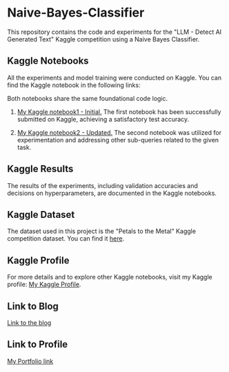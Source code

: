 # Naive-Bayes-Classifier
This repository contains the code and experiments for the "LLM - Detect AI Generated Text" Kaggle competition using a Naive Bayes Classifier.

## Kaggle Notebooks

All the experiments and model training were conducted on Kaggle. You can find the Kaggle notebook in the following links:  

 Both notebooks share the same foundational code logic.  
1. [My Kaggle notebook1 - Initial.](https://www.kaggle.com/code/vinodpgowda/initial)
The first notebook has been successfully submitted on Kaggle, achieving a satisfactory test accuracy.

3. [My Kaggle notebook2 - Updated.](https://www.kaggle.com/code/vinodpgowda/updated)
The second notebook was utilized for experimentation and addressing other sub-queries related to the given task.

## Kaggle Results

The results of the experiments, including validation accuracies and decisions on hyperparameters, are documented in the Kaggle notebooks.

## Kaggle Dataset

The dataset used in this project is the "Petals to the Metal" Kaggle competition dataset. You can find it [here](https://www.kaggle.com/competitions/llm-detect-ai-generated-text/data).

## Kaggle Profile

For more details and to explore other Kaggle notebooks, visit my Kaggle profile: [My Kaggle Profile](https://www.kaggle.com/vinodpgowda).

## Link to Blog

[Link to the blog](https://vinodkumarpgowda.wixsite.com/profile/post/understanding-naive-bayes-classifier-and-its-application-in-detecting-ai-generated-text)

## Link to Profile

[My Portfolio link](https://vinodkumarpgowda.wixsite.com/profile)
